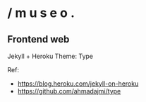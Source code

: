 # / m u s e o .
## Frontend web

Jekyll + Heroku
Theme: Type

Ref:
- https://blog.heroku.com/jekyll-on-heroku
- https://github.com/ahmadajmi/type

